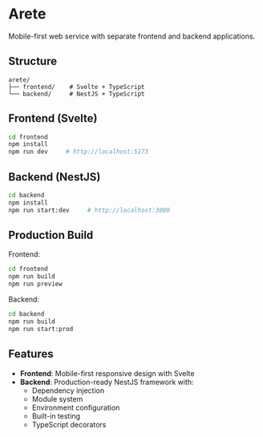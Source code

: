 # Arete

Mobile-first web service with separate frontend and backend applications.

## Structure

```
arete/
├── frontend/    # Svelte + TypeScript
└── backend/     # NestJS + TypeScript
```

## Frontend (Svelte)

```bash
cd frontend
npm install
npm run dev     # http://localhost:5173
```

## Backend (NestJS)

```bash
cd backend
npm install
npm run start:dev     # http://localhost:3000
```

## Production Build

Frontend:
```bash
cd frontend
npm run build
npm run preview
```

Backend:
```bash
cd backend
npm run build
npm run start:prod
```

## Features

- **Frontend**: Mobile-first responsive design with Svelte
- **Backend**: Production-ready NestJS framework with:
  - Dependency injection
  - Module system
  - Environment configuration
  - Built-in testing
  - TypeScript decorators

